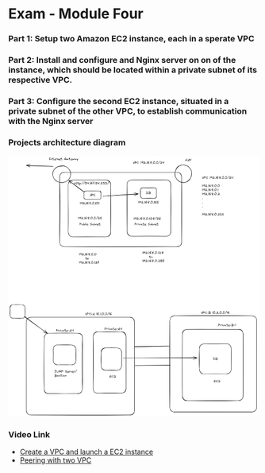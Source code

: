 # Exam - Module Four
### Part 1:  Setup two Amazon EC2 instance, each in a sperate VPC
### Part 2: Install and configure and Nginx server on on of the instance, which should be located within a private subnet of its respective VPC. 
### Part 3: Configure the second EC2 instance, situated in a private subnet of the other VPC, to establish communication with the Nginx server

### Projects architecture diagram

![dd](./images/vpc-communication-within-two.png)

### Video Link 
- [Create a VPC and launch a EC2 instance](https://youtu.be/2V0cjdHbEIo?si=KyAJZQbqYKyXY5Ia)
- [Peering with two VPC](https://youtu.be/b3MGCr76eFM?si=mA0187lyLQcblYN-)
